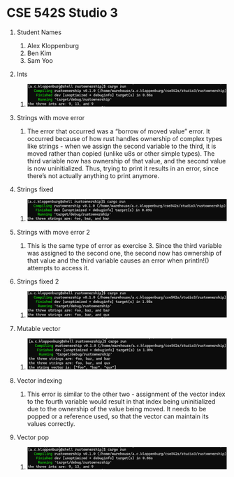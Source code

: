 # CSE 542S Studio 3

1. Student Names
    1. Alex Kloppenburg
    2. Ben Kim
    3. Sam Yoo

2. Ints
    1. ![step 2 answer](images/step2.png)

3. Strings with move error
    1. The error that occurred was a “borrow of moved value” error.  It occurred because of how rust handles ownership of complex types like strings - when we assign the second variable to the third, it is moved rather than copied (unlike u8s or other simple types).  The third variable now has ownership of that value, and the second value is now uninitialized.  Thus, trying to print it results in an error, since there’s not actually anything to print anymore.

4. Strings fixed
    1. ![step 4 answer](images/step4.png)

5. Strings with move error 2
    1. This is the same type of error as exercise 3.  Since the third variable was assigned to the second one, the second now has ownership of that value and the third variable causes an error when println!() attempts to access it.

6. Strings fixed 2
    1. ![step 6 answer](images/step6.png)

7. Mutable vector
    1. ![step 7 answer](images/step7.png)

8. Vector indexing
    1. This error is similar to the other two - assignment of the vector index to the fourth variable would result in that index being uninitialized due to the ownership of the value being moved.  It needs to be popped or a reference used, so that the vector can maintain its values correctly.

9. Vector pop
    1. ![step 2 answer](images/step2.png)
